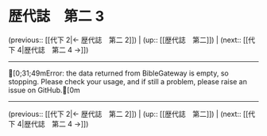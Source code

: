 # 歴代誌　第二 3

(previous:: [[代下 2|← 歴代誌　第二 2]]) | (up:: [[歴代誌　第二]]) | (next:: [[代下 4|歴代誌　第二 4 →]])

***
[0;31;49mError: the data returned from BibleGateway is empty, so stopping. Please check your usage, and if still a problem, please raise an issue on GitHub.[0m

***

(previous:: [[代下 2|← 歴代誌　第二 2]]) | (up:: [[歴代誌　第二]]) | (next:: [[代下 4|歴代誌　第二 4 →]])
